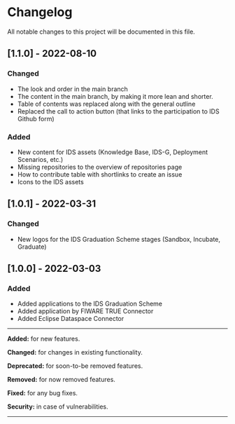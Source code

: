 
# Changelog
All notable changes to this project will be documented in this file.


## [1.1.0] - 2022-08-10
### Changed
- The look and order in the main branch
- The content in the main branch, by making it more lean and shorter.
- Table of contents was replaced along with the general outline 
- Replaced the call to action button (that links to the participation to IDS Github form)

### Added
- New content for IDS assets (Knowledge Base, IDS-G, Deployment Scenarios, etc.)
- Missing repositories to the overview of repositories page
- How to contribute table with shortlinks to create an issue
- Icons to the IDS assets

## [1.0.1] - 2022-03-31
### Changed
- New logos for the IDS Graduation Scheme stages (Sandbox, Incubate, Graduate)

## [1.0.0] - 2022-03-03
### Added
- Added applications to the IDS Graduation Scheme
- Added application by FIWARE TRUE Connector
- Added Eclipse Dataspace Connector


---

**Added:** for new features.

**Changed:** for changes in existing functionality.

**Deprecated:** for soon-to-be removed features.

**Removed:** for now removed features.

**Fixed:** for any bug fixes.

**Security:** in case of vulnerabilities.

---
